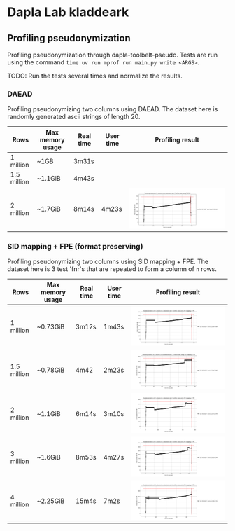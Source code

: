 # Dapla Lab kladdeark

## Profiling pseudonymization
Profiling pseudonymization through dapla-toolbelt-pseudo.
Tests are run using the command `time uv run mprof run main.py write <ARGS>`.

TODO: Run the tests several times and normalize the results.

### DAEAD
Profiling pseudonymizing two columns using DAEAD.
The dataset here is randomly generated ascii strings of length 20.

| Rows         | Max memory usage | Real time  | User time | Profiling result                                      |
|--------------|------------------|------------|-----------|-------------------------------------------------------|
| 1 million    | ~1GB             | 3m31s      |           |                                                       |
| 1.5 million  | ~1.1GiB          | 4m43s      |           |                                                       |
| 2 million    | ~1.7GiB          | 8m14s      | 4m23s     | ![image](./profiling_results/prof_default_2m_rows.png)|


### SID mapping + FPE (format preserving)
Profiling pseudonymizing two columns using SID mapping + FPE.
The dataset here is 3 test 'fnr's that are repeated to form a column of `n` rows.

| Rows         | Max memory usage | Real time  | User time | Profiling result                                    |
|--------------|------------------|------------|-----------|-----------------------------------------------------|
| 1 million    | ~0.73GiB         | 3m12s      | 1m43s     | ![image](./profiling_results/prof_sid_1m_rows.png)  |
| 1.5 million  | ~0.78GiB         | 4m42       | 2m23s     | ![image](./profiling_results/prof_sid_1.5m_rows.png)|
| 2 million    | ~1.1GiB          | 6m14s      | 3m10s     | ![image](./profiling_results/prof_sid_2m_rows.png)  |
| 3 million    | ~1.6GiB          | 8m53s      | 4m27s     | ![image](./profiling_results/prof_sid_3m_rows.png)  |
| 4 million    | ~2.25GiB         | 15m4s      | 7m2s      | ![image](./profiling_results/prof_sid_4m_rows.png)  |
